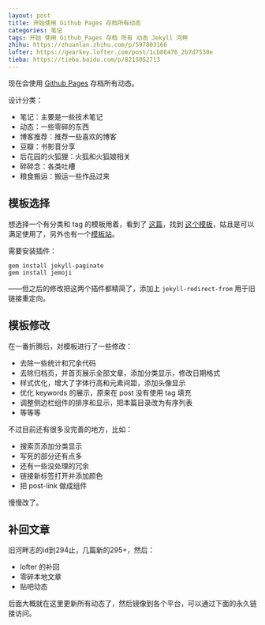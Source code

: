 ```yaml
---
layout: post
title: 开始使用 Github Pages 存档所有动态
categories: 笔记
tags: 开始 使用 Github_Pages 存档 所有 动态 Jekyll 河畔
zhihu: https://zhuanlan.zhihu.com/p/597803166
lofter: https://gearkey.lofter.com/post/1cb86476_2b7d7530e
tieba: https://tieba.baidu.com/p/8215052713
---
```


现在会使用 [Github Pages](https://gearkey.github.io/) 存档所有动态。

设计分类：

+ 笔记：主要是一些技术笔记
+ 动态：一些零碎的东西
+ 博客推荐：推荐一些喜欢的博客
+ 豆瓣：书影音分享
+ 后花园的火狐狸：火狐和火狐娘相关
+ 碎碎念：各类吐槽
+ 粮食搬运：搬运一些作品过来

## 模板选择

想选择一个有分类和 tag 的模板用着，看到了 [这篇](https://albertyzp.github.io/2019/09/12/%E6%9B%B4%E6%8D%A2%E5%8D%9A%E5%AE%A2%E6%A8%A1%E6%9D%BF/)，找到 [这个模板](https://github.com/AlbertYZP/AlbertYZP.github.io)，姑且是可以满足使用了，另外也有一个[模板站](http://jekyllthemes.org/)。

需要安装插件：

```
gem install jekyll-paginate
gem install jemoji
```

——但之后的修改把这两个插件都精简了，添加上 `jekyll-redirect-from` 用于旧链接重定向。

## 模板修改

在一番折腾后，对模板进行了一些修改：

+ 去除一些统计和冗余代码
+ 去除归档页，并首页展示全部文章，添加分类显示，修改日期格式
+ 样式优化，增大了字体行高和元素间距，添加头像显示
+ 优化 keywords 的展示，原来在 post 没有使用 tag 填充
+ 调整侧边栏组件的排序和显示，把本篇目录改为有序列表
+ 等等等

不过目前还有很多没完善的地方，比如：

+ 搜索页添加分类显示
+ 写死的部分还有点多
+ 还有一些没处理的冗余
+ 链接新标签打开并添加颜色
+ 把 post-link 做成组件

慢慢改了。

## 补回文章

旧河畔志的id到294止，几篇新的295+，然后：

+ lofter 的补回
+ 零碎本地文章
+ 贴吧动态

后面大概就在这里更新所有动态了，然后镜像到各个平台，可以通过下面的永久链接访问。